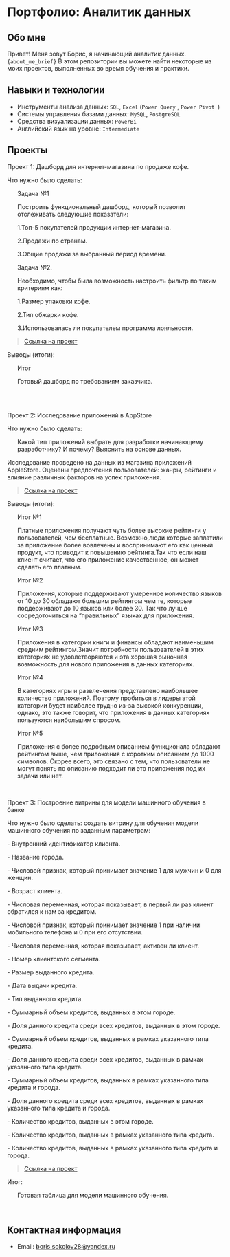 # Портфолио: Аналитик данных

## Обо мне 

Привет! Меня зовут Борис, я начинающий аналитик данных. 
``{about_me_brief}``
В этом репозитории вы можете найти некоторые из моих проектов, выполненных во время обучения и практики.
<br>

## Навыки и технологии
- Инструменты анализа данных: ``SQL``, ``Excel`` (``Power Query`` , ``Power Pivot ``)
- Системы управления базами данных: ``MySQL``, ``PostgreSQL``
- Средства визуализации данных: ``PowerBi``
- Английский язык на уровне: ``Intermediate``



## Проекты
<p> Проект 1: Дашборд для интернет-магазина по продаже кофе.</p>
<p>Что нужно было сделать:<p>
<ol>
  <p>Задача №1<p> <p>Построить функциональный дашборд, который позволит отслеживать следующие показатели:<p>
1.Топ-5 покупателей продукции интернет-магазина.<p>
2.Продажи по странам.<p>
3.Общие продажи за выбранный период времени.<p>
  <p>Задача №2.<p> Необходимо, чтобы была возможность настроить фильтр по таким критериям как:
 <p> 1.Размер упаковки кофе. <p>
 <p> 2.Тип обжарки кофе.<p>
 <p> 3.Использовалась ли покупателем программа лояльности.<p>
  
</ol>


> <a href="https://github.com/Boris2804/Portfolio/blob/main/%D0%9F%D1%80%D0%BE%D0%B5%D0%BA%D1%82%201.%20%D0%94%D0%B0%D1%88%D0%B1%D0%BE%D1%80%D0%B4%20%D0%BF%D1%80%D0%BE%D0%B4%D0%B0%D0%B6%20%D0%BA%D0%BE%D1%84%D0%B5.xlsx">Ссылка на проект</a>


<p>Выводы (итоги):<p>
<ol>
  <p>Итог <p> Готовый дашборд по требованиям заказчика.
</ol>
<br> 


<br> 
<p> Проект 2: Исследование приложений в AppStore</p>
<p>Что нужно было сделать:<p>
<ol>
<p>Какой тип приложений выбрать для разработки начинающему разработчику? И почему? Выяснить на основе данных.
</ol>

<p>Исследование проведено на данных из магазина приложений AppleStore. Оценены предпочтения пользователей: жанры, рейтинги и влияние различных факторов на успех приложения.<p>
  
> <a href="https://github.com/Boris2804/Portfolio/blob/main/%D0%98%D1%81%D1%81%D0%BB%D0%B5%D0%B4%D0%BE%D0%B2%D0%B0%D0%BD%D0%B8%D0%B5%20%D0%BF%D1%80%D0%B8%D0%BB%D0%BE%D0%B6%D0%B5%D0%BD%D0%B8%D0%B9%20%D0%B2%20AppStore">Ссылка на проект</a>
  <p>Выводы (итоги):<p> 
<ol>
  <p>Итог №1<p> Платные приложения получают чуть более высокие рейтинги у пользователей, чем бесплатные. Возможно,люди которые заплатили за приложение более вовлечены и воспринимают его как ценный продукт, что приводит к повышению рейтинга.Так что если наш клиент считает, что его приложение качественное, он может сделать его платным.
  <p>Итог №2<p> Приложения, которые поддерживают умеренное количество языков от 10 до 30 обладают большим рейтингом чем те, которые поддерживают до 10 языков или более 30. Так что лучше сосредоточиться на “правильных” языках для приложения.
  <p>Итог №3<p> Приложения в категории книги и финансы обладают наименьшим средним рейтингом.Значит потребности пользователей в этих категориях не удовлетворяются и эта хорошая рыночная возможность для нового приложения в данных категориях.
   <p>Итог №4<p> В категориях игры и развлечения представлено наибольшее количество приложений. Поэтому пробиться в лидеры этой категории будет наиболее трудно из-за высокой конкуренции, однако, это также говорит, что приложения в данных категориях пользуются наибольшим спросом.
   <p>Итог №5<p> Приложения с более подробным описанием функционала обладают рейтингом выше, чем приложения с коротким описанием до 1000 символов. Скорее всего, это связано с тем, что пользователи не могут понять по описанию подходит ли это приложения под их задачи или нет.
</ol>

<br> 
<p>Проект 3: Построение витрины для модели машинного обучения в банке </p> 
<p>Что нужно было сделать: создать витрину для обучения модели машинного обучения по заданным параметрам:<p>
<p>- Внутренний идентификатор клиента.<p>
<p>- Название города.<p>
<p>- Числовой признак, который принимает значение 1 для мужчин и 0 для женщин.<p>
<p>- Возраст клиента.<p>
<p>- Числовая переменная, которая показывает, в первый ли раз клиент обратился к нам за кредитом.<p>
<p>- Числовой признак, который принимает значение 1 при наличии мобильного телефона и 0 при его отсутствии.<p>
<p>- Числовая переменная, которая показывает, активен ли клиент.<p>
<p>- Номер клиентского сегмента.<p>
<p>- Размер выданного кредита.<p>
<p>- Дата выдачи кредита.<p>
<p>- Тип выданного кредита.<p>
<p>- Суммарный объем кредитов, выданных в этом городе.<p>
<p>- Доля данного кредита среди всех кредитов, выданных в этом городе.<p>
<p>- Суммарный объем кредитов, выданных в рамках указанного типа кредита.<p>
<p>- Доля данного кредита среди всех кредитов, выданных в рамках указанного типа кредита.<p>
<p>- Суммарный объем кредитов, выданных в рамках указанного типа кредита и города.<p>
<p>- Доля данного кредита среди всех кредитов, выданных в рамках указанного типа кредита и города.<p>
<p>- Количество кредитов, выданных в этом городе.<p>
<p>- Количество кредитов, выданных в рамках указанного типа кредита.<p>
<p>- Количество кредитов, выданных в рамках указанного типа кредита и города.<p>


> <a href="https://github.com/Boris2804/Portfolio/blob/main/%D0%92%D0%B8%D1%82%D1%80%D0%B8%D0%BD%D0%B0%20%D0%B4%D0%BB%D1%8F%20%D0%BC%D0%BE%D0%B4%D0%B5%D0%BB%D0%B8%20%D0%BC%D0%B0%D1%88%D0%B8%D0%BD%D0%BD%D0%BE%D0%B3%D0%BE%20%D0%BE%D0%B1%D1%83%D1%87%D0%B5%D0%BD%D0%B8%D1%8F%20%D0%B2%20%D0%B1%D0%B0%D0%BD%D0%BA%D0%B5">Ссылка на проект</a>
  
 <p>Итог:<p>
<ol>
<p>Готовая таблица для модели машинного обучения.<p>
</ol>
<br> 


## Контактная информация
- Email: boris.sokolov28@yandex.ru
